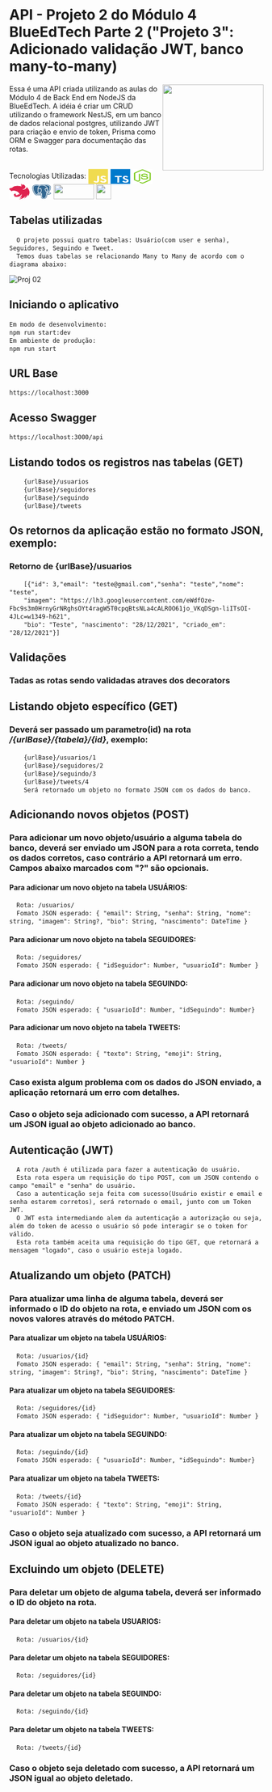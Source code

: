 # API - Projeto 2 do Módulo 4 BlueEdTech Parte 2 ("Projeto 3": Adicionado validação JWT, banco many-to-many)

<img align="right" height="170" width="200" src="https://c.tenor.com/RNpjaR9Iq0oAAAAC/files-api.gif">

Essa é uma API criada utilizando as aulas do Módulo 4 de Back End em NodeJS da BlueEdTech.
A idéia é criar um CRUD utilizando o framework NestJS, em um banco de dados relacional postgres, utilizando JWT para criação e envio de token, Prisma como ORM e Swagger para documentação das rotas.

<div style="display: inline_block"><br>
  Tecnologias Utilizadas:
  <img align="center" height="30" width="40" src="https://raw.githubusercontent.com/devicons/devicon/master/icons/javascript/javascript-plain.svg">
  <img align="center" height="30" width="40" src="https://raw.githubusercontent.com/devicons/devicon/master/icons/typescript/typescript-plain.svg">
      <img align="center" height="30" width="40" src="https://raw.githubusercontent.com/devicons/devicon/master/icons/nodejs/nodejs-plain.svg">
      <img align="center" height="30" width="40" src="https://raw.githubusercontent.com/devicons/devicon/master/icons/nestjs/nestjs-plain.svg">
      <img align="center" height="30" width="40" src="https://raw.githubusercontent.com/devicons/devicon/master/icons/postgresql/postgresql-plain.svg">
      <img align="center" height="30" width="80" src="https://miro.medium.com/max/690/1*aKVg84SP5oPV9fwOnbl6yQ.png">
      <img align="center" height="30" width="30" src="https://avatars.githubusercontent.com/u/17219288?s=280&v=4">
</div>


## Tabelas utilizadas

      O projeto possui quatro tabelas: Usuário(com user e senha), Seguidores, Seguindo e Tweet.
      Temos duas tabelas se relacionando Many to Many de acordo com o diagrama abaixo: 
      
![Proj 02](https://github.com/pfreisleben/Projeto02-Blue-Twitter/blob/master/db_final_diagram.png)


## Iniciando o aplicativo

    Em modo de desenvolvimento:
    npm run start:dev 
    Em ambiente de produção:
    npm run start

## URL Base

    https://localhost:3000
    
## Acesso Swagger

    https://localhost:3000/api

## Listando todos os registros nas tabelas (GET)

        {urlBase}/usuarios
        {urlBase}/seguidores
        {urlBase}/seguindo
        {urlBase}/tweets

## Os retornos da aplicação estão no formato JSON, exemplo:

### Retorno de {urlBase}/usuarios

        [{"id": 3,"email": "teste@gmail.com","senha": "teste","nome": "teste",
        "imagem": "https://lh3.googleusercontent.com/eWdfOze-Fbc9s3m0HrnyGrNRghsOYt4ragW5T0cpqBtsNLa4cALROO61jo_VKqDSgn-liITsOI-4JLc=w1349-h621",
        "bio": "Teste", "nascimento": "28/12/2021", "criado_em": "28/12/2021"}]

## Validações
### Tadas as rotas sendo validadas atraves dos decorators

## Listando objeto específico (GET)

### Deverá ser passado um parametro(id) na rota _/{urlBase}/{tabela}/{id}_, exemplo:

        {urlBase}/usuarios/1
        {urlBase}/seguidores/2
        {urlBase}/seguindo/3
        {urlBase}/tweets/4
        Será retornado um objeto no formato JSON com os dados do banco.

## Adicionando novos objetos (POST)

### Para adicionar um novo objeto/usuário a alguma tabela do banco, deverá ser enviado um JSON para a rota correta, tendo os dados corretos, caso contrário a API retornará um erro. Campos abaixo marcados com "?" são opcionais.

#### Para adicionar um novo objeto na tabela **USUÁRIOS**:

      Rota: /usuarios/
      Fomato JSON esperado: { "email": String, "senha": String, "nome": string, "imagem": String?, "bio": String, "nascimento": DateTime }

#### Para adicionar um novo objeto na tabela **SEGUIDORES**:

      Rota: /seguidores/
      Fomato JSON esperado: { "idSeguidor": Number, "usuarioId": Number }

#### Para adicionar um novo objeto na tabela **SEGUINDO**:

      Rota: /seguindo/
      Fomato JSON esperado: { "usuarioId": Number, "idSeguindo": Number}
      
#### Para adicionar um novo objeto na tabela **TWEETS**:

      Rota: /tweets/
      Fomato JSON esperado: { "texto": String, "emoji": String, "usuarioId": Number }
      

### Caso exista algum problema com os dados do JSON enviado, a aplicação retornará um erro com detalhes.

### Caso o objeto seja adicionado com sucesso, a API retornará um JSON igual ao objeto adicionado ao banco.

## Autenticação (JWT)

      A rota /auth é utilizada para fazer a autenticação do usuário.
      Esta rota espera um requisição do tipo POST, com um JSON contendo o campo "email" e "senha" do usuário.
      Caso a autenticação seja feita com sucesso(Usuário existir e email e senha estarem corretos), será retornado o email, junto com um Token JWT.
      O JWT esta intermediando alem da autenticação a autorização ou seja, além do token de acesso o usuário só pode interagir se o token for válido.
      Esta rota também aceita uma requisição do tipo GET, que retornará a mensagem "logado", caso o usuário esteja logado.
      

## Atualizando um objeto (PATCH)

### Para atualizar uma linha de alguma tabela, deverá ser informado o ID do objeto na rota, e enviado um JSON com os novos valores através do método PATCH.

#### Para atualizar um objeto na tabela **USUÁRIOS**:

      Rota: /usuarios/{id}
      Fomato JSON esperado: { "email": String, "senha": String, "nome": string, "imagem": String?, "bio": String, "nascimento": DateTime }

#### Para atualizar um  objeto na tabela **SEGUIDORES**:

      Rota: /seguidores/{id}
      Fomato JSON esperado: { "idSeguidor": Number, "usuarioId": Number }

#### Para atualizar um  objeto na tabela  **SEGUINDO**:

      Rota: /seguindo/{id}
      Fomato JSON esperado: { "usuarioId": Number, "idSeguindo": Number}
      
#### Para atualizar um  objeto na tabela  **TWEETS**:

      Rota: /tweets/{id}
      Fomato JSON esperado: { "texto": String, "emoji": String, "usuarioId": Number }

### Caso o objeto seja atualizado com sucesso, a API retornará um JSON igual ao objeto atualizado no banco.


      

## Excluindo um objeto (DELETE)

### Para deletar um objeto de alguma tabela, deverá ser informado o ID do objeto na rota.

#### Para deletar um objeto na tabela **USUARIOS**:

      Rota: /usuarios/{id}

#### Para deletar um objeto na tabela **SEGUIDORES**:

      Rota: /seguidores/{id}

#### Para deletar um objeto na tabela **SEGUINDO**:

      Rota: /seguindo/{id}
#### Para deletar um objeto na tabela **TWEETS**:

      Rota: /tweets/{id}

### Caso o objeto seja deletado com sucesso, a API retornará um JSON igual ao objeto deletado.
